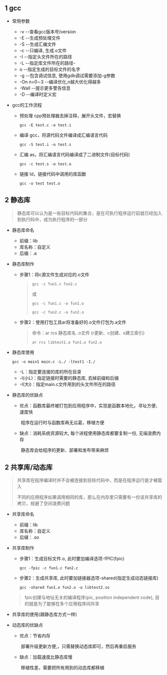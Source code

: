 ## 1 gcc

- 常用参数
  - -v	--查看gcc版本号(version
  - -E	--生成预处理文件
  - -S	--生成汇编文件
  - -c 	--只编译, 生成.o文件
  - -I	--指定头文件所在的路径
  - -L	--指定库文件所在的路径-
  - o	--指定生成的目标文件的名字
  - -g	--包含调试信息, 使用gdb调试需要添加-g参数
  - -On n=0∼3	--编译优化,n越大优化得越多
  - -Wall	--提示更多警告信息
  - -D	--编译时定义宏

- gcc的工作流程

  - 预处理	cpp预处理器去掉注释，展开头文件，宏替换

    `gcc -E test.c -o test.i`

  - 编译	gcc，将源代码文件编译成汇编语言代码

    `gcc -S test.i -o test.s`

  - 汇编	as，将汇编语言代码编译成了二进制文件(目标代码)

    `gcc -c test.s -o test.o`

  - 链接	ld，链接代码中调用的库函数

    `gcc -o test test.o`

## 2 静态库

> 静态库可以认为是一些目标代码的集合，是在可执行程序运行前就已经加入到执行码中，成为执行程序的一部分

- 静态库命名
  - 前缀：lib
  - 库名称：自定义
  - 后缀：.a

- 静态库制作

  - 步骤1：将c源文件生成对应的.o文件

    > `gcc -c fun1.c fun2.c`
    >
    > 或
    >
    > `gcc -c fun1.c -o fun1.o`
    >
    > `gcc -c fun2.c -o fun2.o`

  - 步骤2：使用打包工具ar将准备好的.o文件打包为.a文件

    > 命令：ar rcs 静态库名 .o文件	(r更新、c创建、s建立索引)
    >
    > `ar rcs libtest1.a fun1.o fun2.o`

- 静态库使用

  `gcc -o main1 main.c -L./ -ltest1 -I./`

  - -L：指定要连接的库的所在目录
  - -l(小L)：指定链接时需要的静态库, 去掉前缀和后缀
  - -I(大i)：指定main.c文件用到的头文件所在的路径

- 静态库的优缺点

  - 优点：函数库最终被打包到应用程序中，实现是函数本地化，寻址方便、速度快

    ​			程序在运行时与函数库再无瓜葛，移植方便

  - 缺点：消耗系统资源较大, 每个进程使用静态库都要复制一份, 无端浪费内存

    ​			静态库会给程序的更新、部署和发布带来麻烦

## 2 共享库/动态库

> 共享库在程序编译时并不会被连接到目标代码中，而是在程序运行是才被载入
>
> 不同的应用程序如果调用相同的库，那么在内存里只需要有一份该共享库的拷贝，规避了空间浪费问题

- 共享库命名

  - 前缀：lib
  - 库名称：自定义
  - 后缀：.so

- 共享库制作

  - 步骤1：生成目标文件.o, 此时要加编译选项-fPIC(fpic)

    `gcc -fpic -c fun1.c fun2.c`

  - 步骤2：生成共享库, 此时要加链接器选项-shared(指定生成动态链接库)

    `gcc -shared fun1.o fun2.o -o libtest2.so`

  > fpic创建与地址无关的编译程序(pic, position independent code), 目的就是为了能够在多个应用程序间共享

- 共享库的使用(跟静态库方式一样)

- 动态库的优缺点

  - 优点：节省内存

    ​			部署升级更新方便,，只需替换动态库即可，然后再重启服务

  - 缺点：加载速度比静态库慢

    ​			移植性差，需要把所有用到的动态库都移植

